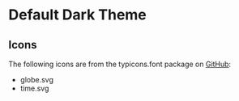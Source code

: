 # Default Dark Theme

## Icons

The following icons are from the typicons.font package on [GitHub](https://github.com/stephenhutchings/typicons.font):

* globe.svg
* time.svg
